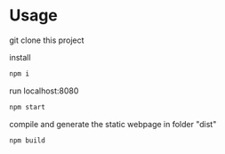 # Usage
git clone this project

install
```bash
npm i
```
run localhost:8080
```bash
npm start
```
compile and generate the static webpage in folder "dist"
```bash
npm build
```
